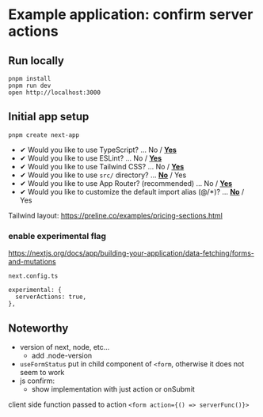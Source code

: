 # Example application: confirm server actions

## Run locally

```
pnpm install
pnpm run dev
open http://localhost:3000
```

## Initial app setup

```
pnpm create next-app
```

- ✔ Would you like to use TypeScript? … No / <u>**Yes**</u>
- ✔ Would you like to use ESLint? … No / <u>**Yes**</u>
- ✔ Would you like to use Tailwind CSS? … No / <u>**Yes**</u>
- ✔ Would you like to use `src/` directory? … <u>**No**</u> / Yes
- ✔ Would you like to use App Router? (recommended) … No / <u>**Yes**</u>
- ✔ Would you like to customize the default import alias (@/\*)? … <u>**No**</u> / Yes

Tailwind layout: https://preline.co/examples/pricing-sections.html

### enable experimental flag

https://nextjs.org/docs/app/building-your-application/data-fetching/forms-and-mutations

```
next.config.ts

experimental: {
  serverActions: true,
},
```

## Noteworthy

- version of next, node, etc...
  - add .node-version
- `useFormStatus` put in child component of `<form`, otherwise it does not seem to work
- js confirm:
  - show implementation with just action or onSubmit

client side function passed to action `<form action={() => serverFunc()}>`

```

```
